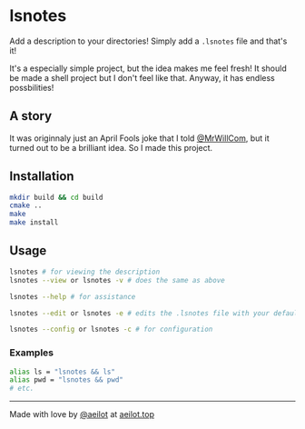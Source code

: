 # lsnotes
Add a description to your directories! Simply add a `.lsnotes` file and that's it!

It's a especially simple project, but the idea makes me feel fresh! It should be made a shell project but I don't feel like that. Anyway, it has endless possbilities!

## A story
It was originnaly just an April Fools joke that I told [@MrWillCom](https://github.com/MrWillCom), but it turned out to be a brilliant idea. So I made this project.

## Installation

```sh
mkdir build && cd build
cmake ..
make
make install
```

## Usage

```sh
lsnotes # for viewing the description
lsnotes --view or lsnotes -v # does the same as above

lsnotes --help # for assistance

lsnotes --edit or lsnotes -e # edits the .lsnotes file with your default editor

lsnotes --config or lsnotes -c # for configuration
```

### Examples

```sh
alias ls = "lsnotes && ls"
alias pwd = "lsnotes && pwd"
# etc.
```

---
Made with love by [@aeilot](https://github.com/aeilot) at [aeilot.top](https://aeilot.top)
